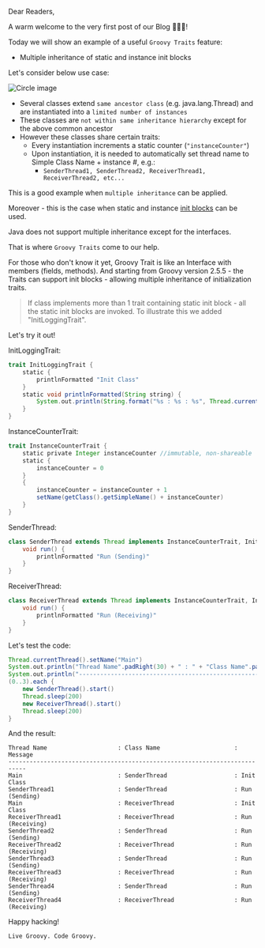 Dear Readers,

A warm welcome to the very first post of our Blog 🎈🎆✨!

Today we will show an example of a useful `Groovy Traits` feature:
- Multiple inheritance of static and instance init blocks

Let's consider below use case:

<img src="img/theme/TraitsUML.jpg" alt="Circle image" class="img-fluid">


* Several classes extend `same ancestor class` (e.g. java.lang.Thread) and are instantiated into a `limited number of instances`
* These classes are `not within same inheritance hierarchy` except for the above common ancestor
* However these classes share certain traits:
    * Every instantiation increments a static counter (`"instanceCounter"`)
    * Upon instantiation, it is needed to automatically set thread name to Simple Class Name + instance #, e.g.:
        - `SenderThread1, SenderThread2, ReceiverThread1, ReceiverThread2, etc...`

This is a good example when `multiple inheritance` can be applied.

Moreover - this is the case when static and instance [init blocks](https://stackoverflow.com/a/3987586/7727700) can be used.

Java does not support multiple inheritance except for the interfaces.

That is where `Groovy Traits` come to our help.

For those who don't know it yet, Groovy Trait is like an Interface with members (fields, methods).
And starting from Groovy version 2.5.5 - the Traits can support init blocks - allowing multiple inheritance of initialization traits.

> If class implements more than 1 trait containing static init block - all the static init blocks are invoked.
To illustrate this we added "InitLoggingTrait".

Let's try it out!

InitLoggingTrait:
```groovy
trait InitLoggingTrait {
    static {
        printlnFormatted "Init Class"
    }
    static void printlnFormatted(String string) {
        System.out.println(String.format("%s : %s : %s", Thread.currentThread().getName().padRight(30), getMetaClass().getTheClass().getSimpleName().padRight(30), string))
    }
}
```
InstanceCounterTrait:
```groovy
trait InstanceCounterTrait {
    static private Integer instanceCounter //immutable, non-shareable
    static {
        instanceCounter = 0
    }
    {
        instanceCounter = instanceCounter + 1
        setName(getClass().getSimpleName() + instanceCounter)
    }
}
```
SenderThread:
```groovy
class SenderThread extends Thread implements InstanceCounterTrait, InitLoggingTrait {
    void run() {
        printlnFormatted "Run (Sending)"
    }
}
```
ReceiverThread:
```groovy
class ReceiverThread extends Thread implements InstanceCounterTrait, InitLoggingTrait {
    void run() {
        printlnFormatted "Run (Receiving)"
    }
}
```
Let's test the code:
```groovy
Thread.currentThread().setName("Main")
System.out.println("Thread Name".padRight(30) + " : " + "Class Name".padRight(30) + " : Message")
System.out.println("---------------------------------------------------------------------------")
(0..3).each {
    new SenderThread().start()
    Thread.sleep(200)
    new ReceiverThread().start()
    Thread.sleep(200)
}
```

And the result:

```
Thread Name                    : Class Name                     : Message
---------------------------------------------------------------------------
Main                           : SenderThread                   : Init Class
SenderThread1                  : SenderThread                   : Run (Sending)
Main                           : ReceiverThread                 : Init Class
ReceiverThread1                : ReceiverThread                 : Run (Receiving)
SenderThread2                  : SenderThread                   : Run (Sending)
ReceiverThread2                : ReceiverThread                 : Run (Receiving)
SenderThread3                  : SenderThread                   : Run (Sending)
ReceiverThread3                : ReceiverThread                 : Run (Receiving)
SenderThread4                  : SenderThread                   : Run (Sending)
ReceiverThread4                : ReceiverThread                 : Run (Receiving)
```

Happy hacking!

`Live Groovy. Code Groovy.`